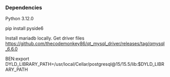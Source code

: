 ### Dependencies

Python 3.12.0

pip install pyside6

Install mariadb locally. Get driver files https://github.com/thecodemonkey86/qt_mysql_driver/releases/tag/qmysql_6.6.0

BEN:export DYLD_LIBRARY_PATH=/usr/local/Cellar/postgresql@15/15.5/lib:$DYLD_LIBRARY_PATH
